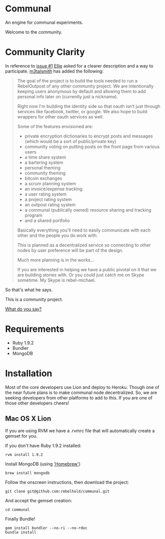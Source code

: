 Communal
========

An engine for communal experiments.

Welcome to the community.

Community Clarity
=======

In reference to [issue #1](https://github.com/rebelhold/communal/issues/1) [Ellie](https://github.com/Eilie) asked for a clearer description and a way to participate. [m3talsmith](http://github.com/m3talsmith) has added the following:

> The goal of the project is to build the tools needed to run a RebelOutpost of any other community project. We are intentionally keeping users anonymous by default and allowing them to add personal info later on (currently just a nickname).
> 
> Right now I'm building the identity side so that oauth isn't just through services like facebook, twitter, or google. We also hope to build wrappers for other oauth services as well.
> 
> Some of the features envisioned are:
>
> * private encryption dictionaries to encrypt posts and messages (which would be a sort of public/private key)
> * community voting on putting posts on the front page from various users
> * a time share system
> * a bartering system
> * personal theming
> * community theming
> * bitcoin exchanges
> * a scrum planning system
> * an invoice/expense tracking
> * a user rating system
> * a project rating system
> * an outpost rating system
> * a communal (publically owned) resource sharing and tracking program
> * and a shared portfolio
> 
> Basically everything you'll need to easily communicate with each other and the people you do work with.
> 
> This is planned as a decentralized service so connecting to other nodes by user preference will be part of the design.
> 
> Much more planning is in the works...
> 
> If you are interested in helping we have a public pivotal on it that we are building stories with. Or you could just catch me on Skype sometime. My Skype is rebel-michael.

So that's what he says.

This is a community project.

[What do you say?](https://github.com/rebelhold/communal/issues/1)

Requirements
============

- Ruby 1.9.2
- Bundler
- MongoDB

Installation
============

Most of the core developers use Lion and deploy to Heroku. Though one of the near future plans is to make communal node decentralized. So, we are seeking developers from other platforms to add to this. If you are one of those other developers cheers!

Mac OS X Lion
-------------

If you are using RVM we have a .rvmrc file that will automatically create a gemset for you.

If you don't have Ruby 1.9.2 installed:

    rvm install 1.9.2

Install MongoDB (using ['Homebrew']('http://mxcl.github.com/homebrew/'))

    brew install mongodb

Follow the onscreen instructions, then download the project:

    git clone git@github.com:rebelhold/communal.git

And accept the gemset creation:

    cd communal

Finally Bundle!

    gem install bundler --no-ri --no-rdoc
    bundle install

